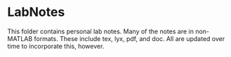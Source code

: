 LabNotes
========

This folder contains personal lab notes. Many of the notes are in non-MATLAB formats. These include tex, lyx, pdf, and doc. All are updated over time to incorporate this, however.
